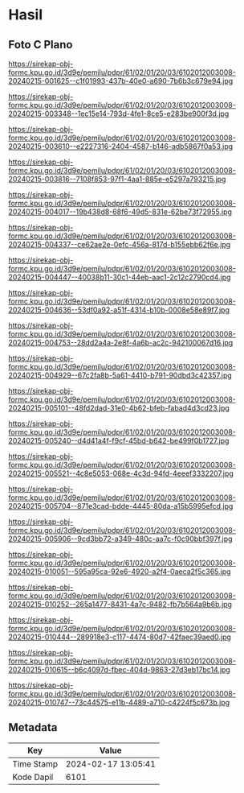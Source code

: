 # Hasil

## Foto C Plano

https://sirekap-obj-formc.kpu.go.id/3d9e/pemilu/pdpr/61/02/01/20/03/6102012003008-20240215-001625--c1f01993-437b-40e0-a690-7b6b3c679e94.jpg

https://sirekap-obj-formc.kpu.go.id/3d9e/pemilu/pdpr/61/02/01/20/03/6102012003008-20240215-003348--1ec15e14-793d-4fe1-8ce5-e283be900f3d.jpg

https://sirekap-obj-formc.kpu.go.id/3d9e/pemilu/pdpr/61/02/01/20/03/6102012003008-20240215-003610--e2227316-2404-4587-b146-adb5867f0a53.jpg

https://sirekap-obj-formc.kpu.go.id/3d9e/pemilu/pdpr/61/02/01/20/03/6102012003008-20240215-003816--7108f853-97f1-4aa1-885e-e5297a793215.jpg

https://sirekap-obj-formc.kpu.go.id/3d9e/pemilu/pdpr/61/02/01/20/03/6102012003008-20240215-004017--19b438d8-68f6-49d5-831e-62be73f72955.jpg

https://sirekap-obj-formc.kpu.go.id/3d9e/pemilu/pdpr/61/02/01/20/03/6102012003008-20240215-004337--ce62ae2e-0efc-456a-817d-b155ebb62f6e.jpg

https://sirekap-obj-formc.kpu.go.id/3d9e/pemilu/pdpr/61/02/01/20/03/6102012003008-20240215-004447--40038b11-30c1-44eb-aac1-2c12c2790cd4.jpg

https://sirekap-obj-formc.kpu.go.id/3d9e/pemilu/pdpr/61/02/01/20/03/6102012003008-20240215-004636--53df0a92-a51f-4314-b10b-0008e58e89f7.jpg

https://sirekap-obj-formc.kpu.go.id/3d9e/pemilu/pdpr/61/02/01/20/03/6102012003008-20240215-004753--28dd2a4a-2e8f-4a6b-ac2c-942100067d16.jpg

https://sirekap-obj-formc.kpu.go.id/3d9e/pemilu/pdpr/61/02/01/20/03/6102012003008-20240215-004929--67c2fa8b-5a61-4410-b791-90dbd3c42357.jpg

https://sirekap-obj-formc.kpu.go.id/3d9e/pemilu/pdpr/61/02/01/20/03/6102012003008-20240215-005101--48fd2dad-31e0-4b62-bfeb-fabad4d3cd23.jpg

https://sirekap-obj-formc.kpu.go.id/3d9e/pemilu/pdpr/61/02/01/20/03/6102012003008-20240215-005240--d4d41a4f-f9cf-45bd-b642-be499f0b1727.jpg

https://sirekap-obj-formc.kpu.go.id/3d9e/pemilu/pdpr/61/02/01/20/03/6102012003008-20240215-005521--4c8e5053-068e-4c3d-94fd-4eeef3332207.jpg

https://sirekap-obj-formc.kpu.go.id/3d9e/pemilu/pdpr/61/02/01/20/03/6102012003008-20240215-005704--871e3cad-bdde-4445-80da-a15b5995efcd.jpg

https://sirekap-obj-formc.kpu.go.id/3d9e/pemilu/pdpr/61/02/01/20/03/6102012003008-20240215-005906--9cd3bb72-a349-480c-aa7c-f0c90bbf397f.jpg

https://sirekap-obj-formc.kpu.go.id/3d9e/pemilu/pdpr/61/02/01/20/03/6102012003008-20240215-010051--595a95ca-92e6-4920-a2f4-0aeca2f5c365.jpg

https://sirekap-obj-formc.kpu.go.id/3d9e/pemilu/pdpr/61/02/01/20/03/6102012003008-20240215-010252--265a1477-8431-4a7c-9482-fb7b564a9b6b.jpg

https://sirekap-obj-formc.kpu.go.id/3d9e/pemilu/pdpr/61/02/01/20/03/6102012003008-20240215-010444--289918e3-c117-4474-80d7-42faec39aed0.jpg

https://sirekap-obj-formc.kpu.go.id/3d9e/pemilu/pdpr/61/02/01/20/03/6102012003008-20240215-010615--b6c4097d-fbec-404d-9863-27d3eb17bc14.jpg

https://sirekap-obj-formc.kpu.go.id/3d9e/pemilu/pdpr/61/02/01/20/03/6102012003008-20240215-010747--73c44575-e11b-4489-a710-c4224f5c673b.jpg


## Metadata

| Key        | Value               |
| ---------- | ------------------- |
| Time Stamp | 2024-02-17 13:05:41 |
| Kode Dapil | 6101                |



